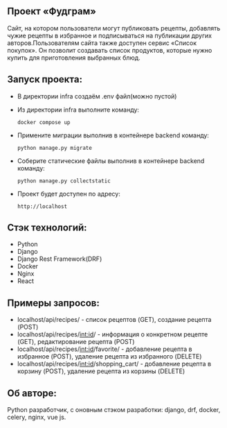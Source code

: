 Проект «Фудграм»
-
Сайт, на котором пользователи могут публиковать рецепты, добавлять чужие рецепты в избранное и подписываться на публикации других авторов.Пользователям сайта также доступен сервис «Список покупок». Он позволит создавать список продуктов, которые нужно купить для приготовления выбранных блюд.

Запуск проекта:
-
- В директории infra создаём .env файл(можно пустой)
- Из директории infra выполните команду:  

      docker compose up
- Примените миграции выполнив в контейнере backend команду:

      python manage.py migrate
- Соберите статические файлы выполнив в контейнере backend команду:   

      python manage.py collectstatic
- Проект будет доступен по адресу:   

      http://localhost

Стэк технологий:
-
- Python
- Django
- Django Rest Framework(DRF)
- Docker
- Nginx
- React

Примеры запросов:
-
- localhost/api/recipes/ - список рецептов (GET), создание рецепта (POST)
- localhost/api/recipes/<int:id>/ - информация о конкретном рецепте (GET), редактирование рецепта (POST)
- localhost/api/recipes/<int:id>/favorite/ - добавление рецепта в избранное (POST), удаление рецепта из избранного (DELETE)
- localhost/api/recipes/<int:id>/shopping_cart/ - добавление рецепта в корзину (POST), удаление рецепта из корзины (DELETE) 

Об авторе:
-
Python разработчик, с оновным стэком разработки: django, drf, docker, celery, nginx, vue js.
